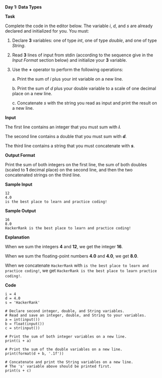**Day 1: Data Types**

**Task**

Complete the code in the editor below. The variable *i*, *d*, and *s* are already declared and initialized for you. You must:

1. Declare **3** variables: one of type *int*, one of type *double*, and one of type *String*.

2. Read **3** lines of input from stdin (according to the sequence give in the *Input Format* section below) and initialize your **3** variable.

3. Use the **+** operator to perform the following operations:

   a. Print the sum of *i* plus your int variable on a new line.

   b. Print the sum of *d* plus your double variable to a scale of one decimal place on a new line.

   c. Concatenate *s* with the string you read as input and print the result on a new line.

**Input**

The first line contains an integer that you must sum with ***i***.

The second line contains a double that you must sum with ***d***.

The third line contains a string that you must concatenate with ***s***.

**Output Format**

Print the sum of both integers on the first line, the sum of both doubles (scaled to **1** decimal place) on the second line, and then the two concatenated strings on the third line.

**Sample Input**

```
12
4.0
is the best place to learn and practice coding!
```

**Sample Output**

```
16
8.0
HackerRank is the best place to learn and practice coding!
```

**Explanation**

When we sum the integers **4** and **12**, we get the integer **16**.

When we sum the floating-point numbers **4.0** and **4.0**, we get **8.0**.

When we concatenate `HackerRank` with `is the best place to learn and practice coding!`, we get `HackerRank is the best place to learn practice coding!`.

**Code**

```
i = 4
d = 4.0
s = 'HackerRank'

# Declare second integer, double, and String variables.
# Read and save an integer, double, and String to your variables.
a = int(input())
b = float(input())
c = str(input())

# Print the sum of both integer variables on a new line.
print(i + a)

# Print the sum of the double variables on a new line.
print(format(d + b, '.1f'))

# Concatenate and print the String variables on a new line.
# The 's' variable above should be printed first.
print(s + c)

```




